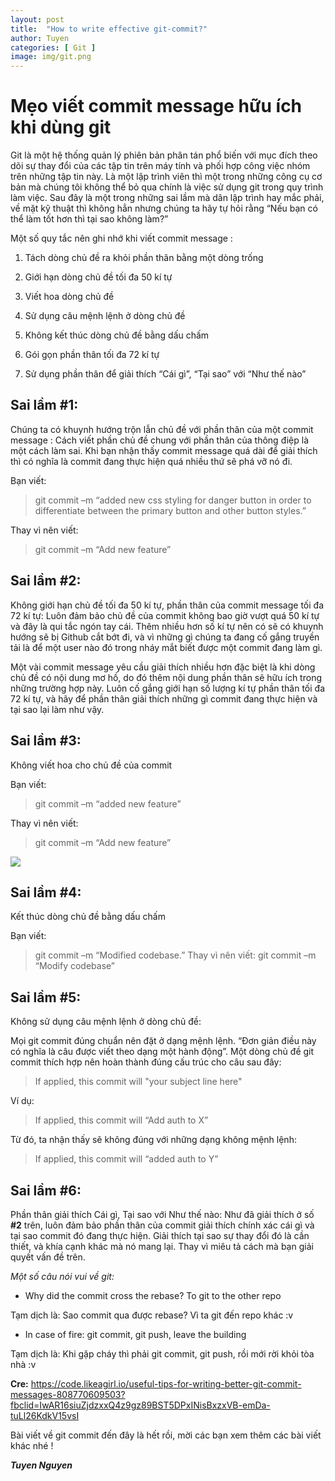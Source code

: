 ```yaml
---
layout: post
title:  "How to write effective git-commit?"
author: Tuyen
categories: [ Git ]
image: img/git.png
---
```



# Mẹo viết commit message hữu ích khi dùng git
 

Git là một hệ thống quản lý phiên bản phân tán phổ biến với mục đích theo dõi sự thay đổi của các tập tin trên máy tính và phối hợp công việc nhóm trên những tập tin này. Là một lập trình viên thì một trong những công cụ cơ bản mà chúng tôi không thể bỏ qua chính là việc sử dụng git trong quy trình làm việc. Sau đây là một trong những sai lầm mà dân lập trình hay mắc phải, về mặt kỹ thuật thì không hẳn nhưng chúng ta hãy tự hỏi rằng “Nếu bạn có thể làm tốt hơn thì tại sao không làm?”


Một số quy tắc nên ghi nhớ khi viết commit message : 

1. Tách dòng chủ đề ra khỏi phần thân bằng một dòng trống 

2. Giới hạn dòng chủ đề tối đa 50 kí tự 

3. Viết hoa dòng chủ đề 

4. Sử dụng câu mệnh lệnh ở dòng chủ đề 

5. Không kết thúc dòng chủ đề bằng dấu chấm 

6. Gói gọn phần thân tối đa 72 kí tự 

7. Sử dụng phần thân để giải thích “Cái gì”,  “Tại sao” với “Như thế nào”


 

## Sai lầm #1: 
Chúng ta có khuynh hướng trộn lẫn chủ đề với phần thân của một commit message : Cách viết phần chủ đề chung với phần thân của thông điệp là một cách làm sai. Khi bạn nhận thấy commit message quá dài để giải thích thì có nghĩa là commit đang thực hiện quá nhiều thứ sẽ phá vỡ nó đi. 

Bạn viết: 

> git commit –m “added new css styling for danger button in order to differentiate between the primary button and other button styles.” 


Thay vì nên viết: 

> git commit –m “Add new feature”

 
 

## Sai lầm #2: 
Không giới hạn chủ đề tối đa 50 kí tự, phần thân của commit message tối đa 72 kí tự: Luôn đảm bảo chủ đề của commit không bao giờ vượt quá 50 kí tự và đây là qui tắc ngón tay cái. Thêm nhiều hơn số kí tự nên có sẽ có khuynh hướng sẽ bị Github cắt bớt đi, và vì những gì chúng ta đang cố gắng truyền tải là để một user nào đó trong nháy mắt biết được một commit đang làm gì.

Một vài commit message yêu cầu giải thích nhiều hơn đặc biệt là khi dòng chủ đề có nội dung mơ hồ, do đó thêm nội dung phần thân sẽ hữu ích trong những trường hợp này. Luôn cố gắng giới hạn số lượng kí tự phần thân tối đa 72 kí tự, và hãy để phần thân giải thích những gì commit đang thực hiện và tại sao lại làm như vậy. 


 

## Sai lầm #3: 

Không viết hoa cho chủ đề của commit 

Bạn viết: 

> git commit –m “added new feature” 

Thay vì nên viết: 
> git commit –m “Add new feature”

![](img/sailam-3.png)
 


## Sai lầm #4:
Kết thúc dòng chủ đề bằng dấu chấm 

Bạn viết: 

> git commit –m “Modified codebase.”
Thay vì nên viết: 
> git commit –m “Modify codebase”

 
 

## Sai lầm #5: 
Không sử dụng câu mệnh lệnh ở dòng chủ đề: 

Mọi git commit đúng chuẩn nên đặt ở dạng mệnh lệnh. “Đơn giản điều này có nghĩa là câu được viết theo dạng một hành động”. Một dòng chủ đề git commit thích hợp nên hoàn thành đúng cấu trúc cho câu sau đây: 


> If applied, this commit will "your subject line here" 

Ví dụ: 

> If applied, this commit will “Add auth to X” 

Từ đó, ta nhận thấy sẽ không đúng với những dạng không mệnh lệnh: 

> If applied, this commit will “added auth to Y” 

 

 

## Sai lầm #6: 
Phần thân giải thích Cái gì, Tại sao với Như thế nào: Như đã giải thích ở số **#2** trên, luôn đảm bảo phần thân của commit giải thích chính xác cái gì và tại sao commit đó đang thực hiện. Giải thích tại sao sự thay đổi đó là cần thiết, và khía cạnh khác mà nó mang lại. Thay vì miêu tả cách mà bạn giải quyết vấn đề trên.



*Một số câu nói vui về git:*

* Why did the commit cross the rebase? To git to the other repo 

Tạm dịch là:  Sao commit qua được rebase? Vì ta git đến repo khác :v 


* In case of fire: git commit, git push, leave the building 

Tạm dịch là:  Khi gặp cháy thì phải git commit, git push, rồi mới rời khỏi tòa nhà :v

 

**Cre:** https://code.likeagirl.io/useful-tips-for-writing-better-git-commit-messages-808770609503?fbclid=IwAR16siuZjdzxxQ4z9gz89BST5DPxINisBxzxVB-emDa-tuLl26KdkV15vsI



Bài viết về git commit đến đây là hết rồi, mời các bạn xem thêm các bài viết khác nhé ! 

***Tuyen Nguyen***
